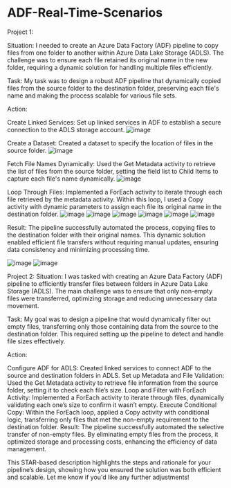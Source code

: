 # ADF-Real-Time-Scenarios

Project 1:

Situation: I needed to create an Azure Data Factory (ADF) pipeline to copy files from one folder to another within Azure Data Lake Storage (ADLS). The challenge was to ensure each file retained its original name in the new folder, requiring a dynamic solution for handling multiple files efficiently.

Task: My task was to design a robust ADF pipeline that dynamically copied files from the source folder to the destination folder, preserving each file's name and making the process scalable for various file sets.

Action:

Create Linked Services: Set up linked services in ADF to establish a secure connection to the ADLS storage account.
![image](https://github.com/user-attachments/assets/3459a0e8-99b7-416b-9ae4-be7c983f5de2)


Create a Dataset: Created a dataset to specify the location of files in the source folder.
![image](https://github.com/user-attachments/assets/80fbdffe-f653-4a2a-b389-7257d88ceb50)


Fetch File Names Dynamically: Used the Get Metadata activity to retrieve the list of files from the source folder, setting the field list to Child Items to capture each file's name dynamically.
![image](https://github.com/user-attachments/assets/42dd34fd-0923-4cd5-94e6-e5087d069578)


Loop Through Files: Implemented a ForEach activity to iterate through each file retrieved by the metadata activity. Within this loop, I used a Copy activity with dynamic parameters to assign each file its original name in the destination folder.
![image](https://github.com/user-attachments/assets/0cb003c5-41ce-4289-8c3b-c36769603b6a)
![image](https://github.com/user-attachments/assets/58de8685-df39-43a9-9d25-235666bb8ec1)
![image](https://github.com/user-attachments/assets/f5db12c7-d50a-45dd-9102-b4d317dd807b)
![image](https://github.com/user-attachments/assets/cb1714d3-2485-415e-98a9-6b141d6b01f8)
![image](https://github.com/user-attachments/assets/be16a7df-f439-4a00-8cbb-803c971c66a3)
![image](https://github.com/user-attachments/assets/b3c22cac-738d-41d3-bad0-3a6dfd9639c3)

Result: The pipeline successfully automated the process, copying files to the destination folder with their original names. This dynamic solution enabled efficient file transfers without requiring manual updates, ensuring data consistency and minimizing processing time.

![image](https://github.com/user-attachments/assets/51411097-b61a-4268-9224-2038bb4630f1)
![image](https://github.com/user-attachments/assets/4a8df522-f94a-4db6-ae2e-d66d2c88cbae)


Project 2:
Situation: I was tasked with creating an Azure Data Factory (ADF) pipeline to efficiently transfer files between folders in Azure Data Lake Storage (ADLS). The main challenge was to ensure that only non-empty files were transferred, optimizing storage and reducing unnecessary data movement.

Task: My goal was to design a pipeline that would dynamically filter out empty files, transferring only those containing data from the source to the destination folder. This required setting up the pipeline to detect and handle file sizes effectively.

Action:

Configure ADF for ADLS: Created linked services to connect ADF to the source and destination folders in ADLS.
Set up Metadata and File Validation: Used the Get Metadata activity to retrieve file information from the source folder, setting it to check each file’s size.
Loop and Filter with ForEach Activity: Implemented a ForEach activity to iterate through files, dynamically validating each one’s size to confirm it wasn’t empty.
Execute Conditional Copy: Within the ForEach loop, applied a Copy activity with conditional logic, transferring only files that met the non-empty requirement to the destination folder.
Result: The pipeline successfully automated the selective transfer of non-empty files. By eliminating empty files from the process, it optimized storage and processing costs, enhancing the efficiency of data management.

This STAR-based description highlights the steps and rationale for your pipeline’s design, showing how you ensured the solution was both efficient and scalable. Let me know if you'd like any further adjustments!
